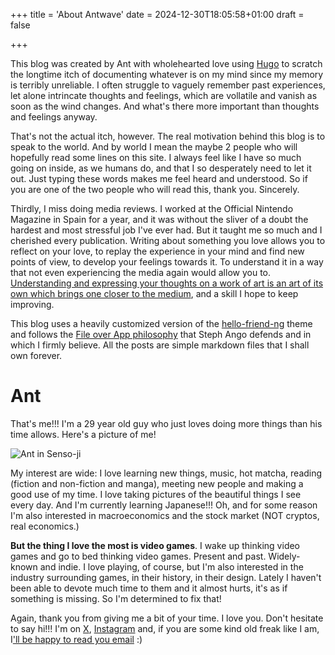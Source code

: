 +++
title = 'About Antwave'
date = 2024-12-30T18:05:58+01:00
draft = false

+++

This blog was created by Ant with wholehearted love using [Hugo](https://gohugo.io/) to scratch the longtime itch of documenting whatever is on my mind since my memory is terribly unreliable. I often struggle to vaguely remember past experiences, let alone intrincate thoughts and feelings, which are vollatile and vanish as soon as the wind changes. And what's there more important than thoughts and feelings anyway.

That's not the actual itch, however. The real motivation behind this blog is to speak to the world. And by world I mean the maybe 2 people who will hopefully read some lines on this site. I always feel like I have so much going on inside, as we humans do, and that I so desperately need to let it out. Just typing these words makes me feel heard and understood. So if you are one of the two people who will read this, thank you. Sincerely.

Thirdly, I miss doing media reviews. I worked at the Official Nintendo Magazine in Spain for a year, and it was without the sliver of a doubt the hardest and most stressful job I've ever had. But it taught me so much and I cherished every publication. Writing about something you love allows you to reflect on your love, to replay the experience in your mind and find new points of view, to develop your feelings towards it. To understand it in a way that not even experiencing the media again would allow you to. [Understanding and expressing your thoughts on a work of art is an art of its own which brings one closer to the medium](https://en.wikipedia.org/wiki/The_Creative_Gene), and a skill I hope to keep improving.

This blog uses a heavily customized version of the [hello-friend-ng](https://github.com/rhazdon/hugo-theme-hello-friend-ng) theme and follows the [File over App philosophy](https://stephango.com/file-over-app) that Steph Ango defends and in which I firmly believe. All the posts are simple markdown files that I shall own forever.

# Ant

That's me!!! I'm a 29 year old guy who just loves doing more things than his time allows. Here's a picture of me!

![Ant in Senso-ji](/images/senso-ji.jpg)

My interest are wide: I love learning new things, music, hot matcha, reading (fiction and non-fiction and manga), meeting new people and making a good use of my time. I love taking pictures of the beautiful things I see every day. And I'm currently learning Japanese!!! Oh, and for some reason I'm also interested in macroeconomics and the stock market (NOT cryptos, real economics.)

**But the thing I love the most is video games**. I wake up thinking video games and go to bed thinking video games. Present and past. Widely-known and indie. I love playing, of course, but I'm also interested in the industry surrounding games, in their history, in their design. Lately I haven't been able to devote much time to them and it almost hurts, it's as if something is missing. So I'm determined to fix that!

Again, thank you from giving me a bit of your time. I love you. Don't hesitate to say hi!!! I'm on [X](https://x.com/antw4ve), [Instagram](https://www.instagram.com/antw4ve/) and, if you are some kind old freak like I am, I['ll be happy to read you email](mailto:ant.wav@icloud.com?subject=hi!!!!) :)
